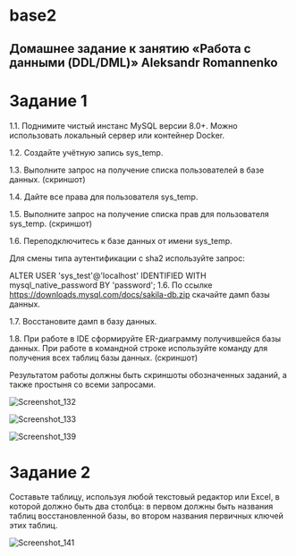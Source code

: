 # base2


## Домашнее задание к занятию «Работа с данными (DDL/DML)» Aleksandr Romannenko

# Задание 1

1.1. Поднимите чистый инстанс MySQL версии 8.0+. Можно использовать локальный сервер или контейнер Docker.

1.2. Создайте учётную запись sys_temp.

1.3. Выполните запрос на получение списка пользователей в базе данных. (скриншот)

1.4. Дайте все права для пользователя sys_temp.

1.5. Выполните запрос на получение списка прав для пользователя sys_temp. (скриншот)

1.6. Переподключитесь к базе данных от имени sys_temp.

Для смены типа аутентификации с sha2 используйте запрос:

ALTER USER 'sys_test'@'localhost' IDENTIFIED WITH mysql_native_password BY 'password';
1.6. По ссылке https://downloads.mysql.com/docs/sakila-db.zip скачайте дамп базы данных.

1.7. Восстановите дамп в базу данных.

1.8. При работе в IDE сформируйте ER-диаграмму получившейся базы данных. При работе в командной строке используйте команду для получения всех таблиц базы данных. (скриншот)

Результатом работы должны быть скриншоты обозначенных заданий, а также простыня со всеми запросами.




![Screenshot_132](https://github.com/user-attachments/assets/6f83c599-b149-455a-b889-1d2ef2500570)


![Screenshot_133](https://github.com/user-attachments/assets/fef62bba-4879-4cf9-bd60-b51d010c10c7)






![Screenshot_139](https://github.com/user-attachments/assets/bf7bdba7-d650-4b70-8681-854a2ad265f2)



# Задание 2

Составьте таблицу, используя любой текстовый редактор или Excel, в которой должно быть два столбца: в первом должны быть названия таблиц восстановленной базы, во втором названия первичных ключей этих таблиц. 



![Screenshot_141](https://github.com/user-attachments/assets/1dc99279-e6d8-49ca-a624-1f99f2c1ea9b)

